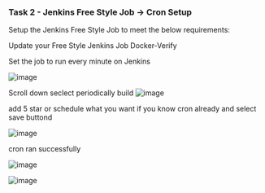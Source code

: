 ### Task 2 - Jenkins Free Style Job -> Cron Setup

Setup the Jenkins Free Style Job to meet the below requirements:

Update your Free Style Jenkins Job Docker-Verify

Set the job to run every minute on Jenkins

![image](https://github.com/user-attachments/assets/de5f4a4e-4ec2-4701-b347-4329ceddb135)

Scroll down seclect periodically build
![image](https://github.com/user-attachments/assets/dc6e7c46-588b-4d9d-91ad-7ba8049a7afa)

add 5 star or schedule what you want if you know cron already and select save buttond

![image](https://github.com/user-attachments/assets/568eb365-7e73-4eb2-bec4-c98f8d717f0f)

cron ran successfully

![image](https://github.com/user-attachments/assets/5c76b528-9b8c-489f-a3dc-c4f0f90937ab)

![image](https://github.com/user-attachments/assets/46d05023-7ecc-4549-a931-500f486604fd)








